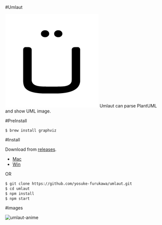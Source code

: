 #Umlaut

![umlaut](./images/umlaut-icons.gif)
Umlaut can parse PlantUML and show UML image.

#PreInstall

```
$ brew install graphviz
```

#Install

Download from [releases](https://github.com/yosuke-furukawa/umlaut/releases).

- [Mac](https://github.com/yosuke-furukawa/umlaut/releases/download/v0.1.6/umlaut.app.zip)
- [Win](https://github.com/yosuke-furukawa/umlaut/releases/download/v0.1.6/umlaut.exe.zip)


OR

```
$ git clone https://github.com/yosuke-furukawa/umlaut.git
$ cd umlaut
$ npm install
$ npm start
```

#images


![umlaut-anime](./images/umlaut-anime.gif)
